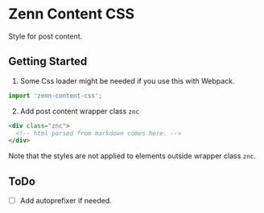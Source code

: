 # Zenn Content CSS
Style for post content.

## Getting Started
1. Some Css loader might be needed if you use this with Webpack.
```js
import 'zenn-content-css';
```
2. Add post content wrapper class `znc`
```html
<div class="znc">
  <!-- html parsed from markdown comes here. -->
</div>
```
Note that the styles are not applied to elements outside wrapper class `znc`.

## ToDo
- [ ] Add autoprefixer if needed.

